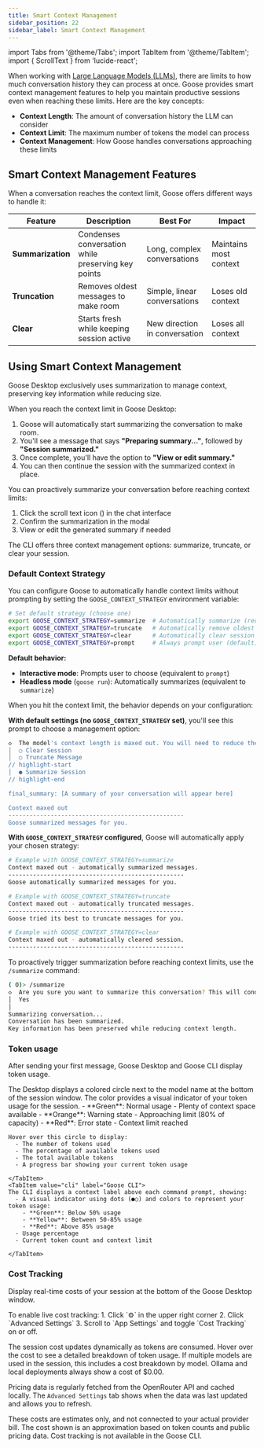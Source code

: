 ```yaml
---
title: Smart Context Management
sidebar_position: 22
sidebar_label: Smart Context Management
---
```


import Tabs from '@theme/Tabs';
import TabItem from '@theme/TabItem';
import { ScrollText } from 'lucide-react';

When working with [Large Language Models (LLMs)](/docs/getting-started/providers), there are limits to how much conversation history they can process at once. Goose provides smart context management features to help you maintain productive sessions even when reaching these limits. Here are the key concepts:

- **Context Length**: The amount of conversation history the LLM can consider
- **Context Limit**: The maximum number of tokens the model can process
- **Context Management**: How Goose handles conversations approaching these limits

## Smart Context Management Features

When a conversation reaches the context limit, Goose offers different ways to handle it:

| Feature | Description | Best For | Impact |
|---------|-------------|-----------|---------|
| **Summarization** | Condenses conversation while preserving key points | Long, complex conversations | Maintains most context |
| **Truncation** | Removes oldest messages to make room | Simple, linear conversations | Loses old context |
| **Clear** | Starts fresh while keeping session active | New direction in conversation | Loses all context |

## Using Smart Context Management

<Tabs groupId="interface">
  <TabItem value="ui" label="Goose Desktop" default>

Goose Desktop exclusively uses summarization to manage context, preserving key information while reducing size.

<Tabs>
  <TabItem value="automatic" label="Automatic" default>

When you reach the context limit in Goose Desktop:

1. Goose will automatically start summarizing the conversation to make room.
2. You'll see a message that says **"Preparing summary..."**, followed by **"Session summarized."**
3. Once complete, you'll have the option to **"View or edit summary."**
4. You can then continue the session with the summarized context in place.

  </TabItem>
  <TabItem value="manual" label="Manual">

You can proactively summarize your conversation before reaching context limits:

1. Click the scroll text icon (<ScrollText className="inline" size={16} />) in the chat interface
2. Confirm the summarization in the modal
3. View or edit the generated summary if needed

  </TabItem>
</Tabs>

  </TabItem>
  <TabItem value="cli" label="Goose CLI">

The CLI offers three context management options: summarize, truncate, or clear your session.

### Default Context Strategy

You can configure Goose to automatically handle context limits without prompting by setting the `GOOSE_CONTEXT_STRATEGY` environment variable:

```bash
# Set default strategy (choose one)
export GOOSE_CONTEXT_STRATEGY=summarize  # Automatically summarize (recommended)
export GOOSE_CONTEXT_STRATEGY=truncate   # Automatically remove oldest messages
export GOOSE_CONTEXT_STRATEGY=clear      # Automatically clear session
export GOOSE_CONTEXT_STRATEGY=prompt     # Always prompt user (default)
```

**Default behavior:**
- **Interactive mode**: Prompts user to choose (equivalent to `prompt`)
- **Headless mode** (`goose run`): Automatically summarizes (equivalent to `summarize`)

<Tabs>
  <TabItem value="automatic" label="Automatic" default>

When you hit the context limit, the behavior depends on your configuration:

**With default settings (no `GOOSE_CONTEXT_STRATEGY` set)**, you'll see this prompt to choose a management option:

```sh
◇  The model's context length is maxed out. You will need to reduce the # msgs. Do you want to?
│  ○ Clear Session   
│  ○ Truncate Message
// highlight-start
│  ● Summarize Session
// highlight-end

final_summary: [A summary of your conversation will appear here]

Context maxed out
--------------------------------------------------
Goose summarized messages for you.
```

**With `GOOSE_CONTEXT_STRATEGY` configured**, Goose will automatically apply your chosen strategy:

```sh
# Example with GOOSE_CONTEXT_STRATEGY=summarize
Context maxed out - automatically summarized messages.
--------------------------------------------------
Goose automatically summarized messages for you.

# Example with GOOSE_CONTEXT_STRATEGY=truncate
Context maxed out - automatically truncated messages.
--------------------------------------------------
Goose tried its best to truncate messages for you.

# Example with GOOSE_CONTEXT_STRATEGY=clear
Context maxed out - automatically cleared session.
--------------------------------------------------
```

  </TabItem>
  <TabItem value="manual" label="Manual">

To proactively trigger summarization before reaching context limits, use the `/summarize` command:

```sh
( O)> /summarize
◇  Are you sure you want to summarize this conversation? This will condense the message history.
│  Yes 
│
Summarizing conversation...
Conversation has been summarized.
Key information has been preserved while reducing context length.
```

  </TabItem>
</Tabs>

  </TabItem>
</Tabs>

### Token usage
After sending your first message, Goose Desktop and Goose CLI display token usage.

<Tabs>
    <TabItem value="ui" label="Goose Desktop" default>
    The Desktop displays a colored circle next to the model name at the bottom of the session window. The color provides a visual indicator of your token usage for the session. 
      - **Green**: Normal usage - Plenty of context space available
      - **Orange**: Warning state - Approaching limit (80% of capacity)
      - **Red**: Error state - Context limit reached
    
    Hover over this circle to display:
      - The number of tokens used
      - The percentage of available tokens used
      - The total available tokens
      - A progress bar showing your current token usage
        
    </TabItem>
    <TabItem value="cli" label="Goose CLI">
    The CLI displays a context label above each command prompt, showing:
      - A visual indicator using dots (●○) and colors to represent your token usage:
        - **Green**: Below 50% usage
        - **Yellow**: Between 50-85% usage
        - **Red**: Above 85% usage
      - Usage percentage
      - Current token count and context limit

    </TabItem>
</Tabs>

### Cost Tracking
Display real-time costs of your session at the bottom of the Goose Desktop window.

<Tabs>
    <TabItem value="ui" label="Goose Desktop" default>
To enable live cost tracking:
  1. Click `⚙️` in the upper right corner 
  2. Click `Advanced Settings`
  3. Scroll to `App Settings` and toggle `Cost Tracking` on or off.

The session cost updates dynamically as tokens are consumed. Hover over the cost to see a detailed breakdown of token usage. If multiple models are used in the session, this includes a cost breakdown by model. Ollama and local deployments always show a cost of $0.00.

Pricing data is regularly fetched from the OpenRouter API and cached locally. The `Advanced Settings` tab shows when the data was last updated and allows you to refresh. 

These costs are estimates only, and not connected to your actual provider bill. The cost shown is an approximation based on token counts and public pricing data.
</TabItem>
    <TabItem value="cli" label="Goose CLI">
    Cost tracking is not available in the Goose CLI. 
    </TabItem>
</Tabs>